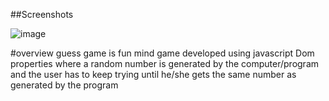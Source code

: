 ##Screenshots

![image](https://github.com/anisha00207/GuessGame/assets/90251007/2880f843-d961-4787-a212-d77f7448b8ca)


#overview 
 guess game is fun mind game developed using javascript Dom properties where a random number is generated by the computer/program and the user has to keep trying until he/she gets the same number as generated by the program
